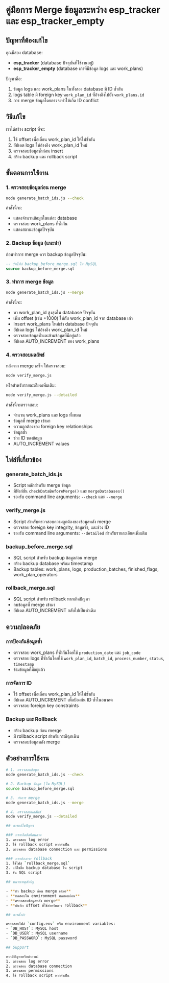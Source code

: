 # คู่มือการ Merge ข้อมูลระหว่าง esp_tracker และ esp_tracker_empty

## ปัญหาที่ต้องแก้ไข

คุณมีสอง database:
- **esp_tracker** (database ปัจจุบันที่ใช้งานอยู่)
- **esp_tracker_empty** (database เก่าที่มีข้อมูล logs และ work_plans)

ปัญหาคือ:
1. ข้อมูล logs และ work_plans ในทั้งสอง database มี ID ซ้ำกัน
2. logs table มี foreign key `work_plan_id` ที่อ้างอิงไปยัง `work_plans.id`
3. การ merge ข้อมูลโดยตรงจะทำให้เกิด ID conflict

## วิธีแก้ไข

เราได้สร้าง script ที่จะ:
1. ใช้ offset เพื่อเลื่อน work_plan_id ให้ไม่ซ้ำกัน
2. อัปเดต logs ให้อ้างอิง work_plan_id ใหม่
3. ตรวจสอบข้อมูลซ้ำก่อน insert
4. สร้าง backup และ rollback script

## ขั้นตอนการใช้งาน

### 1. ตรวจสอบข้อมูลก่อน merge

```bash
node generate_batch_ids.js --check
```

คำสั่งนี้จะ:
- แสดงจำนวนข้อมูลในแต่ละ database
- ตรวจสอบ work_plans ที่ซ้ำกัน
- แสดงสถานะข้อมูลปัจจุบัน

### 2. Backup ข้อมูล (แนะนำ)

ก่อนทำการ merge ควร backup ข้อมูลปัจจุบัน:

```sql
-- รันไฟล์ backup_before_merge.sql ใน MySQL
source backup_before_merge.sql
```

### 3. ทำการ merge ข้อมูล

```bash
node generate_batch_ids.js --merge
```

คำสั่งนี้จะ:
- หา work_plan_id สูงสุดใน database ปัจจุบัน
- เพิ่ม offset (เช่น +1000) ให้กับ work_plan_id จาก database เก่า
- Insert work_plans ใหม่เข้า database ปัจจุบัน
- อัปเดต logs ให้อ้างอิง work_plan_id ใหม่
- ตรวจสอบข้อมูลซ้ำและข้ามข้อมูลที่มีอยู่แล้ว
- อัปเดต AUTO_INCREMENT ของ work_plans

### 4. ตรวจสอบผลลัพธ์

หลังจาก merge เสร็จ ให้ตรวจสอบ:

```bash
node verify_merge.js
```

หรือสำหรับรายละเอียดเพิ่มเติม:

```bash
node verify_merge.js --detailed
```

คำสั่งนี้จะตรวจสอบ:
- จำนวน work_plans และ logs ทั้งหมด
- ข้อมูลที่ merge เข้ามา
- ความถูกต้องของ foreign key relationships
- ข้อมูลซ้ำ
- ช่วง ID ของข้อมูล
- AUTO_INCREMENT values

## ไฟล์ที่เกี่ยวข้อง

### generate_batch_ids.js
- Script หลักสำหรับ merge ข้อมูล
- มีฟังก์ชัน `checkDataBeforeMerge()` และ `mergeDatabases()`
- รองรับ command line arguments: `--check` และ `--merge`

### verify_merge.js
- Script สำหรับตรวจสอบความถูกต้องของข้อมูลหลัง merge
- ตรวจสอบ foreign key integrity, ข้อมูลซ้ำ, และช่วง ID
- รองรับ command line arguments: `--detailed` สำหรับรายละเอียดเพิ่มเติม

### backup_before_merge.sql
- SQL script สำหรับ backup ข้อมูลก่อน merge
- สร้าง backup database พร้อม timestamp
- Backup tables: work_plans, logs, production_batches, finished_flags, work_plan_operators

### rollback_merge.sql
- SQL script สำหรับ rollback หากเกิดปัญหา
- ลบข้อมูลที่ merge เข้ามา
- อัปเดต AUTO_INCREMENT กลับไปเป็นค่าเดิม

## ความปลอดภัย

### การป้องกันข้อมูลซ้ำ
- ตรวจสอบ work_plans ที่ซ้ำกันโดยใช้ `production_date` และ `job_code`
- ตรวจสอบ logs ที่ซ้ำกันโดยใช้ `work_plan_id`, `batch_id`, `process_number`, `status`, `timestamp`
- ข้ามข้อมูลที่มีอยู่แล้ว

### การจัดการ ID
- ใช้ offset เพื่อเลื่อน work_plan_id ให้ไม่ซ้ำกัน
- อัปเดต AUTO_INCREMENT เพื่อป้องกัน ID ซ้ำในอนาคต
- ตรวจสอบ foreign key constraints

### Backup และ Rollback
- สร้าง backup ก่อน merge
- มี rollback script สำหรับกรณีฉุกเฉิน
- ตรวจสอบข้อมูลหลัง merge

## ตัวอย่างการใช้งาน

```bash
# 1. ตรวจสอบข้อมูล
node generate_batch_ids.js --check

# 2. Backup ข้อมูล (ใน MySQL)
source backup_before_merge.sql

# 3. ทำการ merge
node generate_batch_ids.js --merge

# 4. ตรวจสอบผลลัพธ์
node verify_merge.js --detailed

## การแก้ไขปัญหา

### หากเกิดข้อผิดพลาด
1. ตรวจสอบ log error
2. ใช้ rollback script หากจำเป็น
3. ตรวจสอบ database connection และ permissions

### หากต้องการ rollback
1. ใช้ไฟล์ `rollback_merge.sql`
2. แก้ไขชื่อ backup database ใน script
3. รัน SQL script

## หมายเหตุสำคัญ

- **ทำ backup ก่อน merge เสมอ**
- **ทดสอบใน environment ทดสอบก่อน**
- **ตรวจสอบข้อมูลหลัง merge**
- **บันทึก offset ที่ใช้สำหรับการ rollback**

## การตั้งค่า

ตรวจสอบไฟล์ `config.env` หรือ environment variables:
- `DB_HOST`: MySQL host
- `DB_USER`: MySQL username  
- `DB_PASSWORD`: MySQL password

## Support

หากมีปัญหาหรือคำถาม:
1. ตรวจสอบ log error
2. ตรวจสอบ database connection
3. ตรวจสอบ permissions
4. ใช้ rollback script หากจำเป็น
